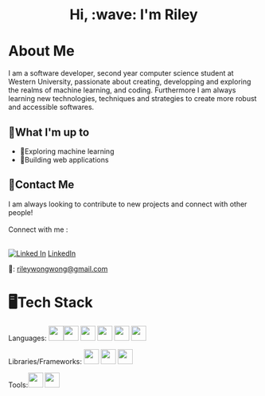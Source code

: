 
<link rel="stylesheet" type='text/css' href="https://cdn.jsdelivr.net/gh/devicons/devicon@latest/devicon.min.css" />
          
<h1 align="center">Hi, :wave: I'm Riley</h1>

<h1>About Me</h1>

  I am a software developer, second year computer science student at Western University, passionate about creating, developping and exploring the realms of machine learning, and coding.  Furthermore I am always learning new technologies, techniques and strategies to create more robust and accessible softwares.  

<h2>🔨What I'm up to</h2>

* 🤖Exploring machine learning
* 🔨Building web applications
  


<h2>📧Contact Me</h2>
I am always looking to contribute to new projects and connect with other people!  <br/> <br/>
Connect with me :
<br/> <br/> 

[![Linked In](https://cdn1.iconfinder.com/data/icons/logotypes/32/circle-linkedin-30.png "Linked In")](https://www.linkedin.com/in/riley-wong-1051b2250/) <a target="_blank" href="https://www.linkedin.com/in/riley-wong-1051b2250/">LinkedIn</a>

📧: rileywongwong@gmail.com

<h1>🖥️Tech Stack</h1>
<span>Languages: <img src="https://cdn.jsdelivr.net/gh/devicons/devicon@latest/icons/python/python-plain-wordmark.svg" height=30px/><img src="https://cdn.jsdelivr.net/gh/devicons/devicon@latest/icons/java/java-plain-wordmark.svg" height=30px/>
<img src="https://cdn.jsdelivr.net/gh/devicons/devicon@latest/icons/html5/html5-plain-wordmark.svg" height=30px/>
  <img src="https://cdn.jsdelivr.net/gh/devicons/devicon@latest/icons/css3/css3-plain-wordmark.svg" height=30px/>
    <img src="https://cdn.jsdelivr.net/gh/devicons/devicon@latest/icons/javascript/javascript-original.svg" height=30px />
  <img src="https://cdn.jsdelivr.net/gh/devicons/devicon@latest/icons/azuresqldatabase/azuresqldatabase-original.svg" height=30px />
          

 </span>
          
<span>Libraries/Frameworks:
<img src="https://cdn.jsdelivr.net/gh/devicons/devicon@latest/icons/react/react-original-wordmark.svg" height=30px />
<img src="https://cdn.jsdelivr.net/gh/devicons/devicon@latest/icons/postgresql/postgresql-plain-wordmark.svg" height=30px/>
<img src="https://cdn.jsdelivr.net/gh/devicons/devicon@latest/icons/nodejs/nodejs-plain-wordmark.svg" height=30px />
          
</span>

<span>Tools:<img src="https://cdn.jsdelivr.net/gh/devicons/devicon@latest/icons/git/git-plain-wordmark.svg" height=30px/>
  <img src="https://cdn.jsdelivr.net/gh/devicons/devicon@latest/icons/jira/jira-original-wordmark.svg" height=30px />
          
          
       
</span>
          
<!---
RileyWong26/RileyWong26 is a ✨ special ✨ repository because its `README.md` (this file) appears on your GitHub profile.
You can click the Preview link to take a look at your changes.
--->
